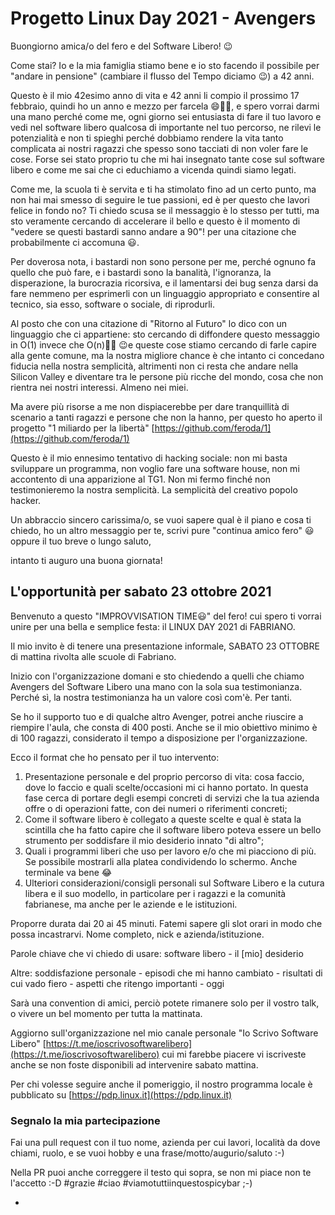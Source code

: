 # Progetto Linux Day 2021 - Avengers

Buongiorno amica/o del fero e del Software Libero! 😉

Come stai? Io e la mia famiglia stiamo bene e io sto facendo il possibile per "andare in pensione" (cambiare il flusso del Tempo diciamo 😉) a 42 anni. 

Questo è il mio 42esimo anno di vita e 42 anni li compio il prossimo 17 febbraio, quindi ho un anno e mezzo per farcela 😄💪🏻, e spero vorrai darmi una mano perché come me, ogni giorno sei entusiasta di fare il tuo lavoro e vedi nel software libero qualcosa di importante nel tuo percorso, ne rilevi le potenzialità e non ti spieghi perché dobbiamo rendere la vita tanto complicata ai nostri ragazzi che spesso sono tacciati di non voler fare le cose.
Forse sei stato proprio tu che mi hai insegnato tante cose sul software libero e come me sai che ci educhiamo a vicenda quindi siamo legati.

Come me, la scuola ti è servita e ti ha stimolato fino ad un certo punto, ma non hai mai smesso di seguire le tue passioni, ed è per questo che lavori felice in fondo no? Ti chiedo scusa se il messaggio è lo stesso per tutti, ma sto veramente cercando di accelerare il bello e questo è il momento di "vedere se questi bastardi sanno andare a 90"! per una citazione che probabilmente ci accomuna 😃. 

Per doverosa nota, i bastardi non sono persone per me, perché ognuno fa quello che può fare, e i bastardi sono la banalità, l'ignoranza, la disperazione, la burocrazia ricorsiva, e il lamentarsi dei bug senza darsi da fare nemmeno per esprimerli con un linguaggio appropriato e consentire al tecnico, sia esso, software o sociale, di riprodurli.

Al posto che con una citazione di "Ritorno al Futuro" lo dico con un linguaggio che ci appartiene: sto cercando di diffondere questo messaggio in O(1) invece che O(n)👍🏻 😉e queste cose stiamo cercando di farle capire alla gente comune, ma la nostra migliore chance è che intanto ci concedano fiducia nella nostra semplicità, altrimenti non ci resta che andare nella Silicon Valley e diventare tra le persone più ricche del mondo, cosa che non rientra nei nostri interessi. Almeno nei miei.

Ma avere più risorse a me non dispiacerebbe per dare tranquillità di scenario a tanti ragazzi e persone che non la hanno, per questo ho aperto il progetto "1 miliardo per la libertà" [https://github.com/feroda/1](https://github.com/feroda/1)

Questo è il mio ennesimo tentativo di hacking sociale: non mi basta sviluppare un programma, non voglio fare una software house, non mi accontento di una apparizione al TG1.  Non mi fermo finché non testimonieremo la nostra semplicità. La semplicità del creativo popolo hacker.

Un abbraccio sincero carissima/o, se vuoi sapere qual è il piano e cosa ti chiedo, ho un altro messaggio per te, scrivi pure "continua amico fero" 😃 oppure il tuo breve o lungo saluto,

intanto ti auguro una buona giornata!

## L'opportunità per sabato 23 ottobre 2021

Benvenuto a questo "IMPROVVISATION TIME😃" del fero! 
cui spero ti vorrai unire per una bella e semplice festa: il LINUX DAY 2021 di FABRIANO.

Il mio invito è di tenere una presentazione informale, SABATO 23 OTTOBRE di mattina rivolta alle scuole di Fabriano.

Inizio con l'organizzazione domani e sto chiedendo a quelli che chiamo Avengers del Software Libero una mano con la sola sua testimonianza. Perché sì, la nostra testimonianza ha un valore così com'è. Per tanti.

Se ho il supporto tuo e di qualche altro Avenger, potrei anche riuscire a riempire l'aula, che consta di 400 posti. Anche se il mio obiettivo minimo è di 100 ragazzi, considerato il tempo a disposizione per l'organizzazione.

Ecco il format che ho pensato per il tuo intervento:

1. Presentazione personale e del proprio percorso di vita: cosa faccio, dove lo faccio e quali scelte/occasioni mi ci hanno portato. In questa fase cerca di portare degli esempi concreti di servizi che la tua azienda offre o di operazioni fatte, con dei numeri o riferimenti concreti;
2. Come il software libero è collegato a queste scelte e qual è stata la scintilla che ha fatto capire che il software libero poteva essere un bello strumento per soddisfare il mio desiderio innato "di altro";
3. Quali i programmi liberi che uso per lavoro e/o che mi piacciono di più. Se possibile mostrarli alla platea condividendo lo schermo. Anche terminale va bene 😂
4. Ulteriori considerazioni/consigli personali sul Software Libero e la cutura libera e il suo modello, in particolare per i ragazzi e la comunità fabrianese, ma anche per le aziende e le istituzioni.

Proporre durata dai 20 ai 45 minuti. Fatemi sapere gli slot orari in modo che possa incastrarvi. Nome completo, nick e azienda/istituzione.

Parole chiave che vi chiedo di usare: software libero - il [mio] desiderio 

Altre: soddisfazione personale - episodi che mi hanno cambiato - risultati di cui vado fiero - aspetti che ritengo importanti - oggi

Sarà una convention di amici, perciò potete rimanere solo per il vostro talk, o vivere un bel momento per tutta la mattinata.

Aggiorno sull'organizzazione nel mio canale personale "Io Scrivo Software Libero" [https://t.me/ioscrivosoftwarelibero](https://t.me/ioscrivosoftwarelibero) cui mi farebbe piacere vi iscriveste anche se non foste disponibili ad intervenire sabato mattina.

Per chi volesse seguire anche il pomeriggio, il nostro programma locale è pubblicato su [https://pdp.linux.it](https://pdp.linux.it)

### Segnalo la mia partecipazione

Fai una pull request con il tuo nome, azienda per cui lavori, località da dove chiami, ruolo, e se vuoi hobby e una frase/motto/augurio/saluto :-)

Nella PR puoi anche correggere il testo qui sopra, se non mi piace non te l'accetto :-D #grazie #ciao #viamotuttiinquestospicybar ;-)

* 
